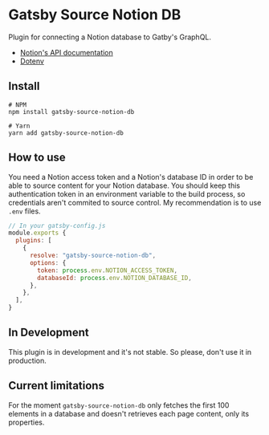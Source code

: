 # Gatsby Source Notion DB

Plugin for connecting a Notion database to Gatby's GraphQL.

- [Notion's API documentation](https://developers.notion.com/docs)
- [Dotenv](https://github.com/motdotla/dotenv#readme)

## Install

```shell
# NPM
npm install gatsby-source-notion-db

# Yarn
yarn add gatsby-source-notion-db
```

## How to use

You need a Notion access token and a Notion's database ID in order to be able to source content for your Notion database. You should keep this authentication token in an environment variable to the build process, so credentials aren't commited to source control. My recommendation is to use `.env` files.

```javascript
// In your gatsby-config.js
module.exports {
  plugins: [
    {
      resolve: "gatsby-source-notion-db",
      options: {
        token: process.env.NOTION_ACCESS_TOKEN,
        databaseId: process.env.NOTION_DATABASE_ID,
      },
    },
  ],
}
```

## In Development

This plugin is in development and it's not stable. So please, don't use it in production.

## Current limitations

For the moment `gatsby-source-notion-db` only fetches the first 100 elements in a database and doesn't retrieves each page content, only its properties.
